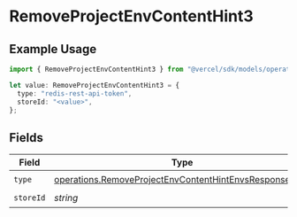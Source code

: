 # RemoveProjectEnvContentHint3

## Example Usage

```typescript
import { RemoveProjectEnvContentHint3 } from "@vercel/sdk/models/operations/removeprojectenv.js";

let value: RemoveProjectEnvContentHint3 = {
  type: "redis-rest-api-token",
  storeId: "<value>",
};
```

## Fields

| Field                                                                                                                            | Type                                                                                                                             | Required                                                                                                                         | Description                                                                                                                      |
| -------------------------------------------------------------------------------------------------------------------------------- | -------------------------------------------------------------------------------------------------------------------------------- | -------------------------------------------------------------------------------------------------------------------------------- | -------------------------------------------------------------------------------------------------------------------------------- |
| `type`                                                                                                                           | [operations.RemoveProjectEnvContentHintEnvsResponseType](../../models/operations/removeprojectenvcontenthintenvsresponsetype.md) | :heavy_check_mark:                                                                                                               | N/A                                                                                                                              |
| `storeId`                                                                                                                        | *string*                                                                                                                         | :heavy_check_mark:                                                                                                               | N/A                                                                                                                              |